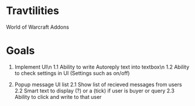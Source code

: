 # Travtilities
World of Warcraft Addons

# Goals
1. Implement UI\n
1.1 Ability to write Autoreply text into textbox\n
1.2 Ability to check settings in UI (Settings such as on/off)

2. Popup message UI list
2.1 Show list of recieved messages from users
2.2 Smart text to display (?) or a (tick) if user is buyer or query
2.3 Ability to click and write to that user
